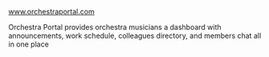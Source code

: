www.orchestraportal.com

Orchestra Portal provides orchestra musicians a dashboard with announcements, work schedule, colleagues directory, and members chat all in one place